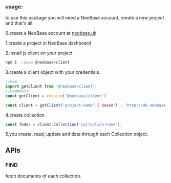
### usage:
to use this package you will need a NeoBase account, create a new project and that's all.

0.create a NeoBase account at [neobase.uk](https://neobase.uk)

1.create a project in NeoBase dashboard

2.install js client on your project
```bash
npm i --save @neobase/client
```

3.create a client object with your credentials.
```js
//esm
import getClient from '@neobase/client';
//commonjs
const getClient = require('@neobase/client')

const client = getClient('project-name',{ baseUrl : 'http://de.neobase.uk/api'})
```

4.create collection
```js
const Todos = client.Collection('collection-name');
```

5.you create, read, update and data through each Collection object.

## APIs
### FIND
fetch documents of each collection.

